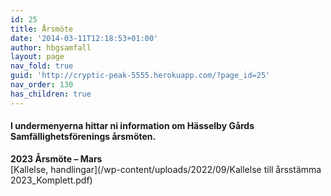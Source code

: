 ```yaml
---
id: 25
title: Årsmöte
date: '2014-03-11T12:18:53+01:00'
author: hbgsamfall
layout: page
nav_fold: true
guid: 'http://cryptic-peak-5555.herokuapp.com/?page_id=25'
nav_order: 130
has_children: true
---
```


#### I undermenyerna hittar ni information om Hässelby Gårds Samfällighetsförenings årsmöten.

**2023 Årsmöte – Mars**  
[Kallelse, handlingar](/wp-content/uploads/2022/09/Kallelse till årsstämma 2023_Komplett.pdf)

